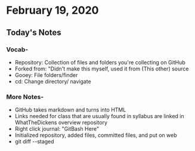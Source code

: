 # February 19, 2020
## Today's Notes
### Vocab-
- Repository: Collection of files and folders you're collecting on GitHub
- Forked from: "Didn't make this myself, used it from (This other) source
- Gooey: File folders/finder
- cd: Change directory/ navigate

### More Notes-
- GitHub takes markdown and turns into HTML
- Links needed for class that are usually found in syllabus are linked in WhatTheDickens overview repository
- Right click journal: "GitBash Here"
- Initialized repository, added files, committed files, and put on web
- git diff --staged